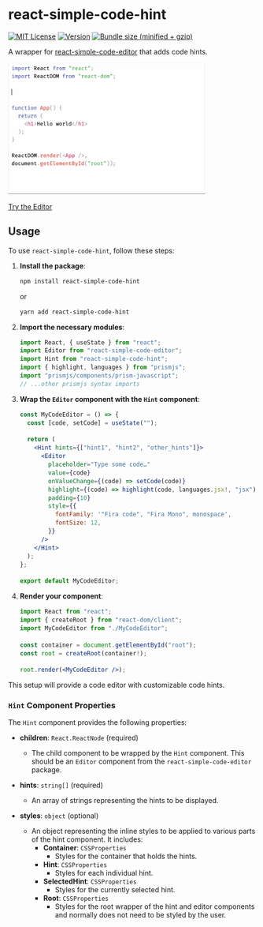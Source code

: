 # react-simple-code-hint

[![MIT License][license-badge]][license]
[![Version][version-badge]][package]
[![Bundle size (minified + gzip)][bundle-size-badge]][bundle-size]

A wrapper for [react-simple-code-editor](https://github.com/react-simple-code-editor/react-simple-code-editor) that adds code hints.

<a href="https://raw.githubusercontent.com/sbondaryev/react-simple-code-hint/main/demo/demo.gif"><img src="https://raw.githubusercontent.com/sbondaryev/react-simple-code-hint/main/demo/demo.gif" width="400"></a>

[Try the Editor](https://sbondaryev.github.io/react-simple-code-hint/)

## Usage

To use `react-simple-code-hint`, follow these steps:

1. **Install the package**:

   ```sh
   npm install react-simple-code-hint
   ```

   or

   ```sh
   yarn add react-simple-code-hint
   ```

2. **Import the necessary modules**:

   ```jsx
   import React, { useState } from "react";
   import Editor from "react-simple-code-editor";
   import Hint from "react-simple-code-hint";
   import { highlight, languages } from "prismjs";
   import "prismjs/components/prism-javascript";
   // ...other prismjs syntax imports
   ```

3. **Wrap the `Editor` component with the `Hint` component**:

   ```jsx
   const MyCodeEditor = () => {
     const [code, setCode] = useState("");

     return (
       <Hint hints={["hint1", "hint2", "other_hints"]}>
         <Editor
           placeholder="Type some code…"
           value={code}
           onValueChange={(code) => setCode(code)}
           highlight={(code) => highlight(code, languages.jsx!, "jsx")}
           padding={10}
           style={{
             fontFamily: '"Fira code", "Fira Mono", monospace',
             fontSize: 12,
           }}
         />
       </Hint>
     );
   };

   export default MyCodeEditor;
   ```

4. **Render your component**:

   ```jsx
   import React from "react";
   import { createRoot } from "react-dom/client";
   import MyCodeEditor from "./MyCodeEditor";

   const container = document.getElementById("root");
   const root = createRoot(container!);

   root.render(<MyCodeEditor />);
   ```

This setup will provide a code editor with customizable code hints.

### `Hint` Component Properties

The `Hint` component provides the following properties:

- **children**: `React.ReactNode` (required)

  - The child component to be wrapped by the `Hint` component. This should be an `Editor` component from the `react-simple-code-editor` package.

- **hints**: `string[]` (required)

  - An array of strings representing the hints to be displayed.

- **styles**: `object` (optional)
  - An object representing the inline styles to be applied to various parts of the hint component. It includes:
    - **Container**: `CSSProperties`
      - Styles for the container that holds the hints.
    - **Hint**: `CSSProperties`
      - Styles for each individual hint.
    - **SelectedHint**: `CSSProperties`
      - Styles for the currently selected hint.
    - **Root**: `CSSProperties`
      - Styles for the root wrapper of the hint and editor components and normally does not need to be styled by the user.

<!-- badges -->

[license-badge]: https://img.shields.io/npm/l/react-simple-code-hint.svg?style=flat-square?cachebuster=1
[license]: https://opensource.org/licenses/MIT
[version-badge]: https://img.shields.io/npm/v/react-simple-code-hint.svg?style=flat-square
[package]: https://www.npmjs.com/package/react-simple-code-hint
[bundle-size-badge]: https://img.shields.io/bundlephobia/minzip/react-simple-code-hint.svg?style=flat-square
[bundle-size]: https://bundlephobia.com/result?p=react-simple-code-hint
